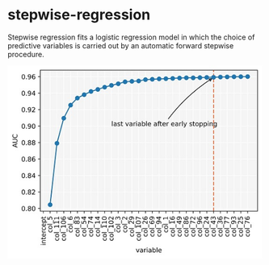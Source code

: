 # stepwise-regression
Stepwise regression fits a logistic regression model in which the choice of predictive variables is carried out by an automatic forward stepwise procedure.


![alt text](https://github.com/Mathias-Kreis/stepwise-regression/blob/main/stepwise_example.jpg?raw=true|width=50px)


